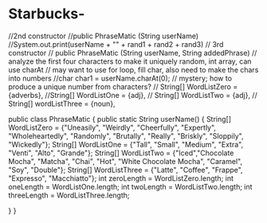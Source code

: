 # Starbucks-
//2nd constructor
//public PhraseMatic (String userName)
//System.out.print(userName + "" + rand1 + rand2 + rand3)
// 3rd constructor
// public PhraseMatic (String userName, String addedPhrase)
// analyze the first four characters to make it uniquely random, int array, can use charAt
// may want to use for loop, fill char, also need to make the chars into numbers
//char char1 = userName.charAt(0);
// mystery; how to produce a unique number from characters?
// String[] WordListZero = {adverbs},
//String[] WordListOne = {adj}, 
// String[] WordListTwo = {adj},
// String[] wordListThree = {noun},

public class PhraseMatic
{
public static String userName()
{ 
String[] WordListZero = {"Uneasily", "Weirdly", "Cheerfully", "Expertly", "Wholeheartedly", "Randomly", "Brutally", "Really", "Briskly", "Sloppily", "Wickedly"};
String[] WordListOne = {"Tall", "Small", "Medium", "Extra", "Venti", "Alto", "Grande"};
String[] WordListTwo = {"Iced","Chocolate Mocha", "Matcha", "Chai", "Hot", "White Chocolate Mocha", "Caramel", "Soy", "Double"};
String[] WordListThree = {"Latte", "Coffee", "Frappe", "Expresso", "Macchiatto"};
int zeroLength = WordListZero.length;
int oneLength = WordListOne.length;
int twoLength = WordListTwo.length;
int threeLength = WordListThree.length;



}
}
